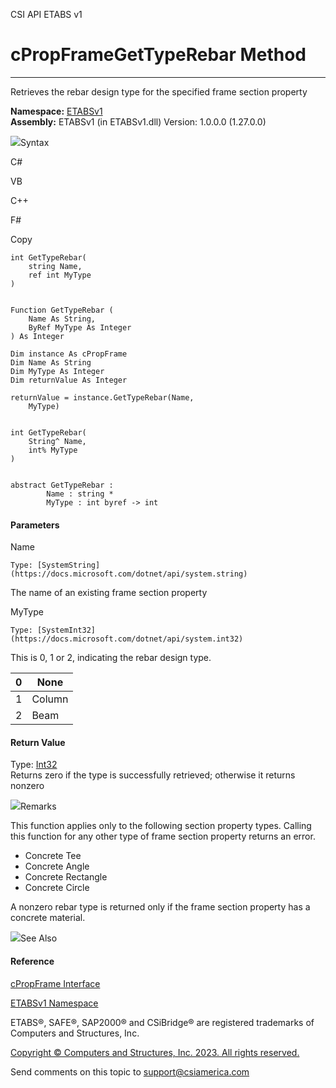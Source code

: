 ﻿

CSI API ETABS v1

# cPropFrameGetTypeRebar Method  
  
---  
  
Retrieves the rebar design type for the specified frame section property

**Namespace:** [ETABSv1](2780f1b8-2033-5289-2298-1cdb2a7508d9.htm)  
**Assembly:** ETABSv1 (in ETABSv1.dll) Version: 1.0.0.0 (1.27.0.0)

![](../icons/SectionExpanded.png)Syntax

C#

VB

C++

F#

Copy

    
    
    int GetTypeRebar(
    	string Name,
    	ref int MyType
    )
    
    
    Function GetTypeRebar ( 
    	Name As String,
    	ByRef MyType As Integer
    ) As Integer
    
    Dim instance As cPropFrame
    Dim Name As String
    Dim MyType As Integer
    Dim returnValue As Integer
    
    returnValue = instance.GetTypeRebar(Name, 
    	MyType)
    
    
    int GetTypeRebar(
    	String^ Name, 
    	int% MyType
    )
    
    
    abstract GetTypeRebar : 
            Name : string * 
            MyType : int byref -> int 
    

#### Parameters

Name

    Type: [SystemString](https://docs.microsoft.com/dotnet/api/system.string)  
The name of an existing frame section property

MyType

    Type: [SystemInt32](https://docs.microsoft.com/dotnet/api/system.int32)  
This is 0, 1 or 2, indicating the rebar design type.

0| None  
---|---  
1| Column  
2| Beam  
  
#### Return Value

Type: [Int32](https://docs.microsoft.com/dotnet/api/system.int32)  
Returns zero if the type is successfully retrieved; otherwise it returns
nonzero

![](../icons/SectionExpanded.png)Remarks

This function applies only to the following section property types. Calling
this function for any other type of frame section property returns an error.

  * Concrete Tee
  * Concrete Angle
  * Concrete Rectangle
  * Concrete Circle

A nonzero rebar type is returned only if the frame section property has a
concrete material.

![](../icons/SectionExpanded.png)See Also

#### Reference

[cPropFrame Interface](818573fe-2b13-6183-8dc9-0cf3e8e02c7a.htm)

[ETABSv1 Namespace](2780f1b8-2033-5289-2298-1cdb2a7508d9.htm)

ETABS®, SAFE®, SAP2000® and CSiBridge® are registered trademarks of Computers
and Structures, Inc.  

[Copyright © Computers and Structures, Inc. 2023. All rights
reserved.](http://www.csiamerica.com)

Send comments on this topic to
[support@csiamerica.com](mailto:support%40csiamerica.com?Subject=CSI%20API%20ETABS%20v1)

